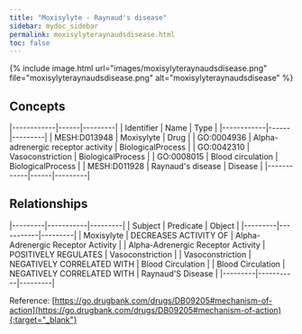 ```yaml
---
title: "Moxisylyte - Raynaud's disease"
sidebar: mydoc_sidebar
permalink: moxisylyteraynaudsdisease.html
toc: false 
---
```


{% include image.html url="images/moxisylyteraynaudsdisease.png" file="moxisylyteraynaudsdisease.png" alt="moxisylyteraynaudsdisease" %}

## Concepts

|------------|------|---------|
| Identifier | Name | Type    |
|------------|------|---------|
| MESH:D013948 | Moxisylyte | Drug |
| GO:0004936 | Alpha-adrenergic receptor activity | BiologicalProcess |
| GO:0042310 | Vasoconstriction | BiologicalProcess |
| GO:0008015 | Blood circulation | BiologicalProcess |
| MESH:D011928 | Raynaud's disease | Disease |
|------------|------|---------|

## Relationships

|---------|-----------|---------|
| Subject | Predicate | Object  |
|---------|-----------|---------|
| Moxisylyte | DECREASES ACTIVITY OF | Alpha-Adrenergic Receptor Activity |
| Alpha-Adrenergic Receptor Activity | POSITIVELY REGULATES | Vasoconstriction |
| Vasoconstriction | NEGATIVELY CORRELATED WITH | Blood Circulation |
| Blood Circulation | NEGATIVELY CORRELATED WITH | Raynaud'S Disease |
|---------|-----------|---------|

Reference: [https://go.drugbank.com/drugs/DB09205#mechanism-of-action](https://go.drugbank.com/drugs/DB09205#mechanism-of-action){:target="_blank"}